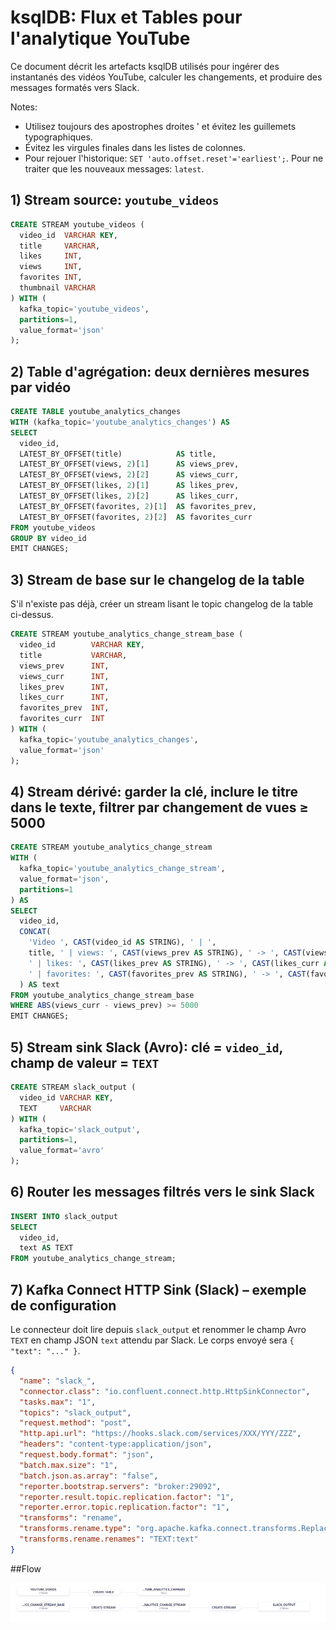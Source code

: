 
# ksqlDB: Flux et Tables pour l'analytique YouTube

Ce document décrit les artefacts ksqlDB utilisés pour ingérer des instantanés des vidéos YouTube, calculer les changements, et produire des messages formatés vers Slack.

Notes:
- Utilisez toujours des apostrophes droites ' et évitez les guillemets typographiques.
- Évitez les virgules finales dans les listes de colonnes.
- Pour rejouer l'historique: `SET 'auto.offset.reset'='earliest';`. Pour ne traiter que les nouveaux messages: `latest`.

## 1) Stream source: `youtube_videos`
```sql
CREATE STREAM youtube_videos (
  video_id  VARCHAR KEY,
  title     VARCHAR,
  likes     INT,
  views     INT,
  favorites INT,
  thumbnail VARCHAR
) WITH (
  kafka_topic='youtube_videos',
  partitions=1,
  value_format='json'
);
```

## 2) Table d'agrégation: deux dernières mesures par vidéo
```sql
CREATE TABLE youtube_analytics_changes
WITH (kafka_topic='youtube_analytics_changes') AS
SELECT
  video_id,
  LATEST_BY_OFFSET(title)            AS title,
  LATEST_BY_OFFSET(views, 2)[1]      AS views_prev,
  LATEST_BY_OFFSET(views, 2)[2]      AS views_curr,
  LATEST_BY_OFFSET(likes, 2)[1]      AS likes_prev,
  LATEST_BY_OFFSET(likes, 2)[2]      AS likes_curr,
  LATEST_BY_OFFSET(favorites, 2)[1]  AS favorites_prev,
  LATEST_BY_OFFSET(favorites, 2)[2]  AS favorites_curr
FROM youtube_videos
GROUP BY video_id
EMIT CHANGES;
```

## 3) Stream de base sur le changelog de la table
S'il n'existe pas déjà, créer un stream lisant le topic changelog de la table ci-dessus.

```sql
CREATE STREAM youtube_analytics_change_stream_base (
  video_id        VARCHAR KEY,
  title           VARCHAR,
  views_prev      INT,
  views_curr      INT,
  likes_prev      INT,
  likes_curr      INT,
  favorites_prev  INT,
  favorites_curr  INT
) WITH (
  kafka_topic='youtube_analytics_changes',
  value_format='json'
);
```

## 4) Stream dérivé: garder la clé, inclure le titre dans le texte, filtrer par changement de vues ≥ 5000
```sql
CREATE STREAM youtube_analytics_change_stream
WITH (
  kafka_topic='youtube_analytics_change_stream',
  value_format='json',
  partitions=1
) AS
SELECT
  video_id,
  CONCAT(
    'Video ', CAST(video_id AS STRING), ' | ',
    title, ' | views: ', CAST(views_prev AS STRING), ' -> ', CAST(views_curr AS STRING),
    ' | likes: ', CAST(likes_prev AS STRING), ' -> ', CAST(likes_curr AS STRING),
    ' | favorites: ', CAST(favorites_prev AS STRING), ' -> ', CAST(favorites_curr AS STRING)
  ) AS text
FROM youtube_analytics_change_stream_base
WHERE ABS(views_curr - views_prev) >= 5000
EMIT CHANGES;
```

## 5) Stream sink Slack (Avro): clé = `video_id`, champ de valeur = `TEXT`
```sql
CREATE STREAM slack_output (
  video_id VARCHAR KEY,
  TEXT     VARCHAR
) WITH (
  kafka_topic='slack_output',
  partitions=1,
  value_format='avro'
);
```

## 6) Router les messages filtrés vers le sink Slack
```sql
INSERT INTO slack_output
SELECT
  video_id,
  text AS TEXT
FROM youtube_analytics_change_stream;
```

## 7) Kafka Connect HTTP Sink (Slack) – exemple de configuration
Le connecteur doit lire depuis `slack_output` et renommer le champ Avro `TEXT` en champ JSON `text` attendu par Slack. Le corps envoyé sera `{ "text": "..." }`.

```json
{
  "name": "slack_",
  "connector.class": "io.confluent.connect.http.HttpSinkConnector",
  "tasks.max": "1",
  "topics": "slack_output",
  "request.method": "post",
  "http.api.url": "https://hooks.slack.com/services/XXX/YYY/ZZZ",
  "headers": "content-type:application/json",
  "request.body.format": "json",
  "batch.max.size": "1",
  "batch.json.as.array": "false",
  "reporter.bootstrap.servers": "broker:29092",
  "reporter.result.topic.replication.factor": "1",
  "reporter.error.topic.replication.factor": "1",
  "transforms": "rename",
  "transforms.rename.type": "org.apache.kafka.connect.transforms.ReplaceField$Value",
  "transforms.rename.renames": "TEXT:text"
}
```
##Flow

![alt text](/assets/flow.png)